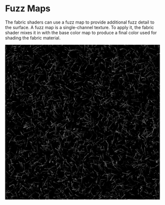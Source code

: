 # Fuzz Maps
The fabric shaders can use a fuzz map to provide additional fuzz detail to the surface. A fuzz map is a single-channel texture. To apply it, the fabric shader mixes it in with the base color map to produce a final color used for shading the fabric material.

![Sample fuzz map.](../Images/fuzz-map.png)
